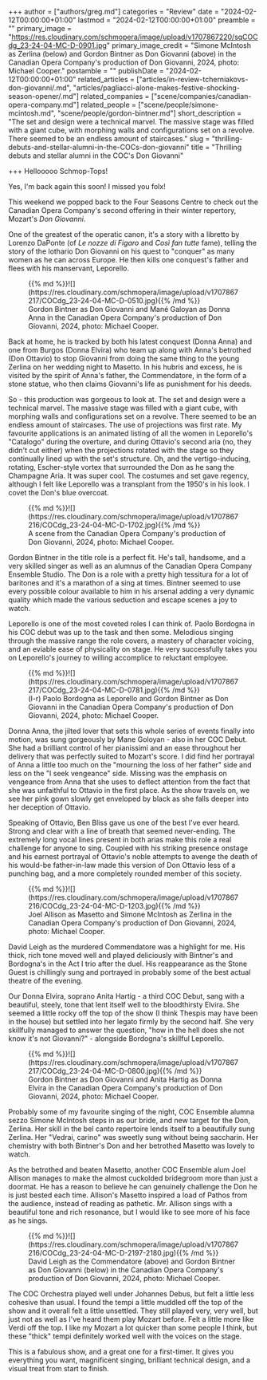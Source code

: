 +++
author = ["authors/greg.md"]
categories = "Review"
date = "2024-02-12T00:00:00+01:00"
lastmod = "2024-02-12T00:00:00+01:00"
preamble = ""
primary_image = "https://res.cloudinary.com/schmopera/image/upload/v1707867220/sqCOCdg_23-24-04-MC-D-0901.jpg"
primary_image_credit = "Simone McIntosh as Zerlina (below) and Gordon Bintner as Don Giovanni (above) in the Canadian Opera Company's production of Don Giovanni, 2024, photo: Michael Cooper."
postamble = ""
publishDate = "2024-02-12T00:00:00+01:00"
related_articles = ["articles/in-review-tcherniakovs-don-giovanni/.md", "articles/pagliacci-alone-makes-festive-shocking-season-opener/.md"]
related_companies = ["scene/companies/canadian-opera-company.md"]
related_people = ["scene/people/simone-mcintosh.md", "scene/people/gordon-bintner.md"]
short_description = "The set and design were a technical marvel. The massive stage was filled with a giant cube, with morphing walls and configurations set on a revolve. There seemed to be an endless amount of staircases."
slug = "thrilling-debuts-and-stellar-alumni-in-the-COCs-don-giovanni"
title = "Thrilling debuts and stellar alumni in the COC's Don Giovanni"

+++
Hellooooo Schmop-Tops! 

Yes, I'm back again this soon! I missed you folx!

This weekend we popped back to the Four Seasons Centre to check out the Canadian Opera Company's second offering in their winter repertory, Mozart's _Don Giovanni_.

One of the greatest of the operatic canon, it's a story with a libretto by Lorenzo DaPonte (of _Le nozze di Figaro_ and _Così fan tutte_ fame), telling the story of the lothario Don Giovanni on his quest to "conquer" as many women as he can across Europe. He then kills one conquest's father and flees with his manservant, Leporello. 

<figure data-type="image">{{% md %}}![](https://res.cloudinary.com/schmopera/image/upload/v1707867217/COCdg_23-24-04-MC-D-0510.jpg){{% /md %}}

<figcaption>Gordon Bintner as Don Giovanni and Mané Galoyan as Donna Anna in the Canadian Opera Company's production of Don Giovanni, 2024, photo: Michael Cooper.</figcaption>
</figure>

Back at home, he is tracked by both his latest conquest (Donna Anna) and one from Burgos (Donna Elvira) who team up along with Anna's betrothed (Don Ottavio) to stop Giovanni from doing the same thing to the young Zerlina on her wedding night to Masetto. In his hubris and excess, he is visited by the spirit of Anna's father, the Commendatore, in the form of a stone statue, who then claims Giovanni's life as punishment for his deeds. 

So - this production was gorgeous to look at. The set and design were a technical marvel. The massive stage was filled with a giant cube, with morphing walls and configurations set on a revolve. There seemed to be an endless amount of staircases. The use of projections was first rate. My favourite applications is an animated listing of all the women in Leporello's "Catalogo" during the overture, and during Ottavio's second aria (no, they didn't cut either) when the projections rotated with the stage so they continually lined up with the set's structure. Oh, and the vertigo-inducing, rotating, Escher-style vortex that surrounded the Don as he sang the Champagne Aria. It was super cool. The costumes and set gave regency, although I felt like Leporello was a transplant from the 1950's in his look. I covet the Don's blue overcoat. 

<figure data-type="image">{{% md %}}![](https://res.cloudinary.com/schmopera/image/upload/v1707867216/COCdg_23-24-04-MC-D-1702.jpg){{% /md %}}

<figcaption>A scene from the Canadian Opera Company's production of Don Giovanni, 2024, photo: Michael Cooper.</figcaption>
</figure>

Gordon Bintner in the title role is a perfect fit. He's tall, handsome, and a very skilled singer as well as an alumnus of the Canadian Opera Company Ensemble Studio. The Don is a role with a pretty high tessitura for a lot of baritones and it's a marathon of a sing at times. Bintner seemed to use every possible colour available to him in his arsenal adding a very dynamic quality which made the various seduction and escape scenes a joy to watch. 

Leporello is one of the most coveted roles I can think of. Paolo Bordogna in his COC debut was up to the task and then some. Melodious singing through the massive range the role covers, a mastery of character voicing, and an eviable ease of physicality on stage. He very successfully takes you on Leporello's journey to willing accomplice to reluctant employee. 

<figure data-type="image">{{% md %}}![](https://res.cloudinary.com/schmopera/image/upload/v1707867217/COCdg_23-24-04-MC-D-0781.jpg){{% /md %}}

<figcaption>(l-r) Paolo Bordogna as Leporello and Gordon Bintner as Don Giovanni in the Canadian Opera Company's production of Don Giovanni, 2024, photo: Michael Cooper.</figcaption>
</figure>

Donna Anna, the jilted lover that sets this whole series of events finally into motion, was sung gorgeously by Mane Goloyan - also in her COC Debut. She had a brilliant control of her pianissimi and an ease throughout her delivery that was perfectly suited to Mozart's score. I did find her portrayal of Anna a little too much on the "mourning the loss of her father" side and less on the "I seek vengeance" side. Missing was the emphasis on vengeance from Anna that she uses to deflect attention from the fact that she was unfaithful to Ottavio in the first place. As the show travels on, we see her pink gown slowly get enveloped by black as she falls deeper into her deception of Ottavio.

Speaking of Ottavio, Ben Bliss gave us one of the best I've ever heard. Strong and clear with a line of breath that seemed never-ending. The extremely long vocal lines present in both arias make this role a real challenge for anyone to sing. Coupled with his striking presence onstage and his earnest portrayal of Ottavio's noble attempts to avenge the death of his would-be father-in-law made this version of Don Ottavio less of a punching bag, and a more completely rounded member of this society.

<figure data-type="image">{{% md %}}![](https://res.cloudinary.com/schmopera/image/upload/v1707867216/COCdg_23-24-04-MC-D-1203.jpg){{% /md %}}

<figcaption>Joel Allison as Masetto and Simone McIntosh as Zerlina in the Canadian Opera Company's production of Don Giovanni, 2024, photo: Michael Cooper.</figcaption>
</figure>

David Leigh as the murdered Commendatore was a highlight for me. His thick, rich tone moved well and played deliciously with Bintner's and Bordogna's in the Act I trio after the duel. His reappearance as the Stone Guest is chillingly sung and portrayed in probably some of the best actual theatre of the evening. 

Our Donna Elvira, soprano Anita Hartig - a third COC Debut, sang with a beautiful, steely, tone that lent itself well to the bloodthirsty Elvira. She seemed a little rocky off the top of the show (I think Thespis may have been in the house) but settled into her legato firmly by the second half. She very skillfully managed to answer the question, "how in the hell does she not know it's not Giovanni?" - alongside Bordogna's skillful Leporello. 

<figure data-type="image">{{% md %}}![](https://res.cloudinary.com/schmopera/image/upload/v1707867217/COCdg_23-24-04-MC-D-0800.jpg){{% /md %}}

<figcaption>Gordon Bintner as Don Giovanni and Anita Hartig as Donna Elvira in the Canadian Opera Company's production of Don Giovanni, 2024, photo: Michael Cooper.</figcaption>
</figure>

Probably some of my favourite singing of the night, COC Ensemble alumna sezzo Simone McIntosh steps in as our bride, and new target for the Don, Zerlina. Her skill in the bel canto repertoire lends itself to a beautifully sung Zerlina. Her "Vedrai, carino" was sweetly sung without being saccharin. Her chemistry with both Bintner's Don and her betrothed Masetto was lovely to watch. 

As the betrothed and beaten Masetto, another COC Ensemble alum Joel Allison manages to make the almost cuckolded bridegroom more than just a doormat. He has a reason to believe he can genuinely challenge the Don he is just bested each time. Allison's Masetto inspired a load of Pathos from the audience, instead of reading as pathetic. Mr. Allison sings with a beautiful tone and rich resonance, but I would like to see more of his face as he sings. 

<figure data-type="image">{{% md %}}![](https://res.cloudinary.com/schmopera/image/upload/v1707867216/COCdg_23-24-04-MC-D-2197-2180.jpg){{% /md %}}

<figcaption>David Leigh as the Commendatore (above) and Gordon Bintner as Don Giovanni (below) in the Canadian Opera Company's production of Don Giovanni, 2024, photo: Michael Cooper.</figcaption>
</figure>

The COC Orchestra played well under Johannes Debus, but felt a little less cohesive than usual. I found the tempi a little muddled off the top of the show and it overall felt a little unsettled. They still played very, very well, but just not as well as I've heard them play Mozart before. Felt a little more like Verdi off the top. I like my Mozart a lot quicker than some people I think, but these "thick" tempi definitely worked well with the voices on the stage. 

This is a fabulous show, and a great one for a first-timer. It gives you everything you want, magnificent singing, brilliant technical design, and a visual treat from start to finish. 